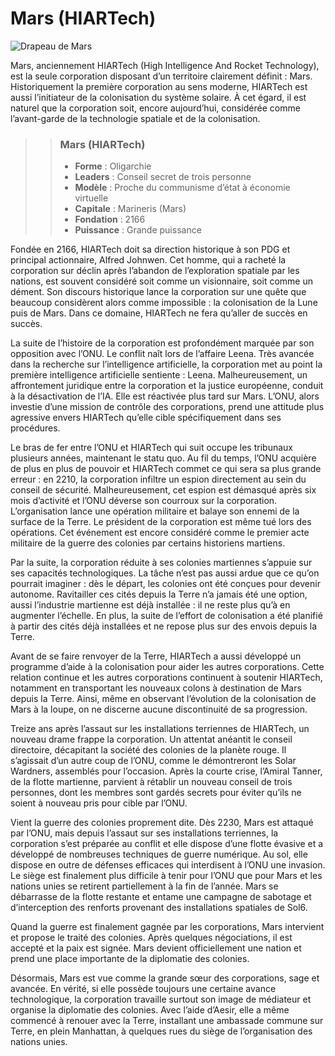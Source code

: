 # Mars (HIARTech)

![Drapeau de Mars](Mars.png)

Mars, anciennement HIARTech (High Intelligence And Rocket Technology), est la seule corporation disposant d’un territoire clairement définit : Mars. Historiquement la première corporation au sens moderne, HIARTech est aussi l’initiateur de la colonisation du système solaire. À cet égard, il est naturel que la corporation soit, encore aujourd’hui, considérée comme l’avant-garde de la technologie spatiale et de la colonisation.

>> ### Mars (HIARTech)
>>
>> * **Forme** : Oligarchie
>> * **Leaders** : Conseil secret de trois personne
>> * **Modèle** : Proche du communisme d’état à économie virtuelle
>> * **Capitale** : Marineris (Mars)
>> * **Fondation** : 2166
>> * **Puissance** : Grande puissance

Fondée en 2166, HIARTech doit sa direction historique à son PDG et principal actionnaire, Alfred Johnwen. Cet homme, qui a racheté la corporation sur déclin après l’abandon de l’exploration spatiale par les nations, est souvent considéré soit comme un visionnaire, soit comme un dément. Son discours historique lance la corporation sur une quête que beaucoup considèrent alors comme impossible : la colonisation de la Lune puis de Mars. Dans ce domaine, HIARTech ne fera qu’aller de succès en succès.

La suite de l’histoire de la corporation est profondément marquée par son opposition avec l’ONU. Le conflit naît lors de l’affaire Leena. Très avancée dans la recherche sur l’intelligence artificielle, la corporation met au point la première intelligence artificielle sentiente : Leena. Malheureusement, un affrontement juridique entre la corporation et la justice européenne, conduit à la désactivation de l’IA. Elle est réactivée plus tard sur Mars. L’ONU, alors investie d’une mission de contrôle des corporations, prend une attitude plus agressive envers HIARTech qu’elle cible spécifiquement dans ses procédures.

Le bras de fer entre l’ONU et HIARTech qui suit occupe les tribunaux plusieurs années, maintenant le statu quo. Au fil du temps, l’ONU acquière de plus en plus de pouvoir et HIARTech commet ce qui sera sa plus grande erreur : en 2210, la corporation infiltre un espion directement au sein du conseil de sécurité. Malheureusement, cet espion est démasqué après six mois d’activité et l’ONU déverse son courroux sur la corporation. L’organisation lance une opération militaire et balaye son ennemi de la surface de la Terre. Le président de la corporation est même tué lors des opérations. Cet événement est encore considéré comme le premier acte militaire de la guerre des colonies par certains historiens martiens.

Par la suite, la corporation réduite à ses colonies martiennes s’appuie sur ses capacités technologiques. La tâche n’est pas aussi ardue que ce qu’on pourrait imaginer : dès le départ, les colonies ont été conçues pour devenir autonome. Ravitailler ces cités depuis la Terre n’a jamais été une option, aussi l’industrie martienne est déjà installée : il ne reste plus qu’à en augmenter l’échelle. En plus, la suite de l’effort de colonisation a été planifié à partir des cités déjà installées et ne repose plus sur des envois depuis la Terre.

Avant de se faire renvoyer de la Terre, HIARTech a aussi développé un programme d’aide à la colonisation pour aider les autres corporations. Cette relation continue et les autres corporations continuent à soutenir HIARTech, notamment en transportant les nouveaux colons à destination de Mars depuis la Terre. Ainsi, même en observant l’évolution de la colonisation de Mars à la loupe, on ne discerne aucune discontinuité de sa progression.

Treize ans après l’assaut sur les installations terriennes de HIARTech, un nouveau drame frappe la corporation. Un attentat anéantit le conseil directoire, décapitant la société des colonies de la planète rouge. Il s’agissait d’un autre coup de l’ONU, comme le démontreront les Solar Wardners, assemblés pour l’occasion. Après la courte crise, l’Amiral Tanner, de la flotte martienne, parvient à rétablir un nouveau conseil de trois personnes, dont les membres sont gardés secrets pour éviter qu’ils ne soient à nouveau pris pour cible par l’ONU.

Vient la guerre des colonies proprement dite. Dès 2230, Mars est attaqué par l’ONU, mais depuis l’assaut sur ses installations terriennes, la corporation s’est préparée au conflit et elle dispose d’une flotte évasive et a développé de nombreuses techniques de guerre numérique. Au sol, elle dispose en outre de défenses efficaces qui interdisent à l’ONU une invasion. Le siège est finalement plus difficile à tenir pour l’ONU que pour Mars et les nations unies se retirent partiellement à la fin de l’année. Mars se débarrasse de la flotte restante et entame une campagne de sabotage et d’interception des renforts provenant des installations spatiales de Sol6.

Quand la guerre est finalement gagnée par les corporations, Mars intervient et propose le traité des colonies. Après quelques négociations, il est accepté et la paix est signée. Mars devient officiellement une nation et prend une place importante de la diplomatie des colonies.

Désormais, Mars est vue comme la grande sœur des corporations, sage et avancée. En vérité, si elle possède toujours une certaine avance technologique, la corporation travaille surtout son image de médiateur et organise la diplomatie des colonies. Avec l’aide d’Aesir, elle a même commencé à renouer avec la Terre, installant une ambassade commune sur Terre, en plein Manhattan, à quelques rues du siège de l’organisation des nations unies.
